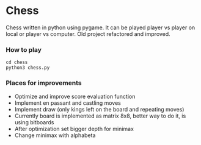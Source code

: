 # Chess
Chess written in python using pygame. It can be played player vs player on local or player vs computer.
Old project refactored and improved.
### How to play
```
cd chess
python3 chess.py
```
### Places for improvements
- Optimize and improve score evaluation function
- Implement en passant and castling moves
- Implement draw (only kings left on the board and repeating moves)
- Currently board is implemented as matrix 8x8, better way to do it, is using bitboards
- After optimization set bigger depth for minimax
- Change minimax with alphabeta   


